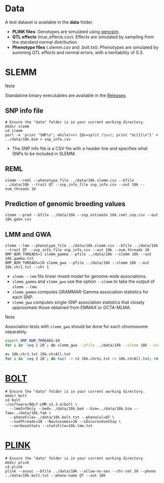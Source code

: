# Data
A test dataset is available in the **data** folder. 
- **PLINK files**: Genotypes are simulated using [genosim](https://www.ars.usda.gov/northeast-area/beltsville-md-barc/beltsville-agricultural-research-center/agil/aip/software/genosim/).
- **QTL effects** (true_effects.csv): Effects are simulated by sampling from the standard normal distribution.
- **Phenotype files** (.slemm.csv and .bolt.txt): Phenotypes are simulated by summing QTL effects and normal errors, with a heritability of 0.3.

# SLEMM
> [!NOTE]
> Standalone binary executables are available in the [Releases](https://github.com/jiang18/slemm/releases/latest).  
## SNP info file
```console
# Ensure the "data" folder is in your current working directory.
mkdir slemm
cd slemm
perl -e 'print "SNP\n"; while(<>) {@c=split /\s+/; print "$c[1]\n"}' < ../data/10k.bim > snp_info.csv
```
- The SNP info file is a CSV file with a header line and specifies what SNPs to be included in SLEMM.
## REML
```console
slemm --reml --phenotype_file ../data/10k.slemm.csv --bfile ../data/10k --trait QT --snp_info_file snp_info.csv --out 10k --num_threads 10
```
## Prediction of genomic breeding values
```console
slemm --pred --bfile ../data/10k --snp_estimate 10k.reml.snp.csv --out 10k.gebv.csv
```
## LMM and GWA
```console
slemm --lmm --phenotype_file ../data/10k.slemm.csv --bfile ../data/10k --trait QT --snp_info_file snp_info.csv --out 10k --num_threads 10
OMP_NUM_THREADS=1 slemm_gamma --pfile ../data/10k --slemm 10k --out 10k.gamma.txt
OMP_NUM_THREADS=10 slemm_gwa --pfile ../data/10k --slemm 10k --out 10k.chr1.txt --chr 1
```
- `slemm --lmm` fits linear mixed model for genome-wide associations.
- `slemm_gamma` and `slemm_gwa` use the option `--slemm` to take the output of `slemm --lmm`. 
- `slemm_gamma` computes GRAMMAR-Gamma association statistics for each SNP.
- `slemm_gwa` computes single-SNP association statistics that closely approximate those obtained from EMMAX or GCTA-MLMA. 

> [!NOTE]
> Association tests with `slemm_gwa` should be done for each chromosome separately. 
```bash
export OMP_NUM_THREADS=10
for i in `seq 1 20`; do slemm_gwa --pfile ../data/10k --slemm 10k --out 10k.chr$i.txt --chr $i; done

mv 10k.chr1.txt 10k.chrAll.txt
for i in `seq 2 20`; do tail -n +2 10k.chr$i.txt >> 10k.chrAll.txt; rm 10k.chr$i.txt; done
```

# [BOLT](https://alkesgroup.broadinstitute.org/BOLT-LMM/BOLT-LMM_manual.html)
```console
# Ensure the "data" folder is in your current working directory.
mkdir bolt
cd bolt
~/software/BOLT-LMM_v2.3.4/bolt \
  --lmmInfOnly --bed=../data/10k.bed --bim=../data/10k.bim --fam=../data/10k.fam \
  --phenoFile=../data/10k.bolt.txt --phenoCol=QT \
  --numThreads=10 --Nautosomes=30 --LDscoresUseChip \
  --verboseStats --statsFile=10k.lmm.txt
```

# [PLINK](https://www.cog-genomics.org/plink/1.9/)
```console
# Ensure the "data" folder is in your current working directory.
mkdir plink
cd plink
plink --assoc --bfile ../data/10k --allow-no-sex --chr-set 30 --pheno ../data/10k.bolt.txt --pheno-name QT --out 10k
```
